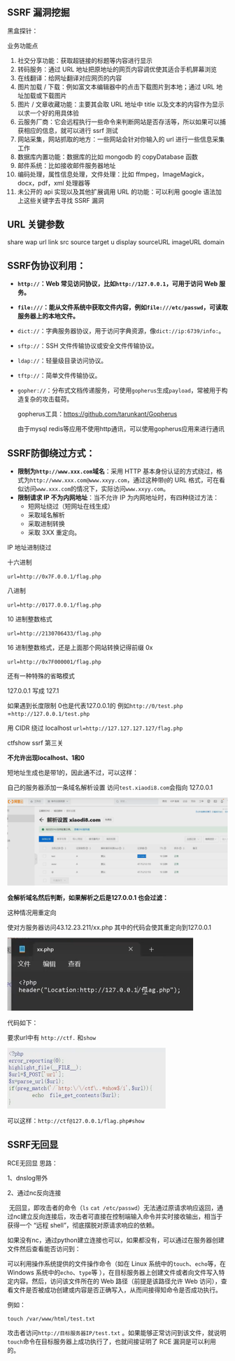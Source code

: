 ## SSRF 漏洞挖掘

黑盒探针：

业务功能点

1. 社交分享功能：获取超链接的标题等内容进行显示
2. 转码服务：通过 URL 地址把原地址的网页内容调优使其适合手机屏幕浏览
3. 在线翻译：给网址翻译对应网页的内容
4. 图片加载 / 下载：例如富文本编辑器中的点击下载图片到本地；通过 URL 地址加载或下载图片
5. 图片 / 文章收藏功能：主要其会取 URL 地址中 title 以及文本的内容作为显示以求一个好的用具体验
6. 云服务厂商：它会远程执行一些命令来判断网站是否存活等，所以如果可以捕获相应的信息，就可以进行 ssrf 测试
7. 网站采集，网站抓取的地方：一些网站会针对你输入的 url 进行一些信息采集工作
8. 数据库内置功能：数据库的比如 mongodb 的 copyDatabase 函数
9. 邮件系统：比如接收邮件服务器地址
10. 编码处理，属性信息处理，文件处理：比如 ffmpeg，ImageMagick，docx，pdf，xml 处理器等
11. 未公开的 api 实现以及其他扩展调用 URL 的功能：可以利用 google 语法加上这些关键字去寻找 SSRF 漏洞



## URL 关键参数
share
wap
url
link
src
source
target
u
display
sourceURL
imageURL
domain





## SSRF伪协议利用：

- **`http://`：Web 常见访问协议，比如`http://127.0.0.1`，可用于访问 Web 服务。**

- **`file:///`：能从文件系统中获取文件内容，例如`file:///etc/passwd`，可读取服务器上的本地文件。**

- `dict://`：字典服务器协议，用于访问字典资源，像`dict://ip:6739/info:`。

- `sftp://`：SSH 文件传输协议或安全文件传输协议。

- `ldap://`：轻量级目录访问协议。

- `tftp://`：简单文件传输协议。

- `gopher://`：分布式文档传递服务，可使用`gopherus`生成`payload`，常被用于构造复杂的攻击载荷。

  gopherus工具：https://github.com/tarunkant/Gopherus

  由于mysql redis等应用不使用http通讯，可以使用gopherus应用来进行通讯



## SSRF防御绕过方式：

- **限制为`http://www.xxx.com`域名**：采用 HTTP 基本身份认证的方式绕过，格式为`http://www.xxx.com@www.xxyy.com`，通过这种带`@`的 URL 格式，可在看似访问`www.xxx.com`的情况下，实际访问`www.xxyy.com`。
- **限制请求 IP 不为内网地址**：当不允许 IP 为内网地址时，有四种绕过方法：
  - 短网址绕过（短网址在线生成）
  - 采取域名解析
  - 采取进制转换
  - 采取 3XX 重定向。



IP 地址进制绕过

十六进制

`url=http://0x7F.0.0.1/flag.php`

八进制

`url=http://0177.0.0.1/flag.php`

10 进制整数格式

`url=http://2130706433/flag.php`

16 进制整数格式，还是上面那个网站转换记得前缀 0x

`url=http://0x7F000001/flag.php`



还有一种特殊的省略模式

127.0.0.1 写成 127.1

如果遇到长度限制 0也是代表127.0.0.1的 例如`http://0/test.php` =`http://127.0.0.1/test.php`

用 CIDR 绕过 localhost
`url=http://127.127.127.127/flag.php`



ctfshow ssrf 第三关 

**不允许出现localhost、1和0**

短地址生成也是带1的，因此通不过，可以这样：

自己的服务器添加一条域名解析设置 访问`test.xiaodi8.com`会指向 127.0.0.1

![image-20250824204251693](assets/image-20250824204251693.png)

**会解析域名然后判断，如果解析之后是127.0.0.1 也会过滤：**

这种情况用重定向

使对方服务器访问43.12.23.211/xx.php 其中的代码会使其重定向到127.0.0.1

![image-20250824205227674](assets/image-20250824205227674.png)

代码如下：

要求url中有 `http://ctf.` 和`show`

![image-20250824205432462](assets/image-20250824205432462.png)

可以这样：`http://ctf@127.0.0.1/flag.php#show`



## SSRF无回显

RCE无回显 思路：

1、dnslog带外

2、通过nc反向连接

​	无回显，即攻击者的命令（`ls` `cat /etc/passwd`）无法通过原请求响应返回，通过nc建立反向连接后，攻击者可直接在控制端输入命令并实时接收输出，相当于获得一个 “远程 shell”，彻底摆脱对原请求响应的依赖。

如果没有nc，通过python建立连接也可以，如果都没有，可以通过在服务器创建文件然后查看能否访问到：

可以利用操作系统提供的文件操作命令（如在 Linux 系统中的`touch`、`echo`等，在 Windows 系统中的`echo`、`type`等 ），在目标服务器上创建文件或者向文件写入特定内容。然后，访问该文件所在的 Web 路径（前提是该路径允许 Web 访问），查看文件是否被成功创建或内容是否正确写入，从而间接得知命令是否成功执行。

例如：

```
touch /var/www/html/test.txt
```

攻击者访问`http://目标服务器IP/test.txt` 。如果能够正常访问到该文件，就说明`touch`命令在目标服务器上成功执行了，也就间接证明了 RCE 漏洞是可以利用的。